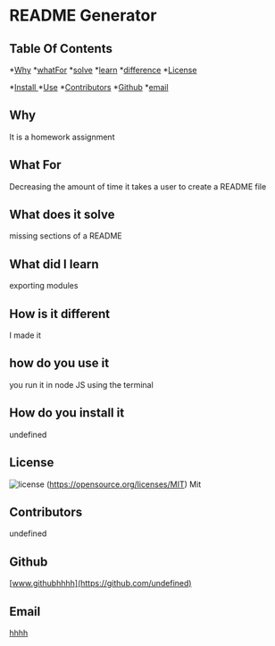 # README Generator


## Table Of Contents
*[Why](#why)
*[whatFor](#whatFor)
*[solve](#solve)
*[learn](#learn)
*[difference](#difference)
*[License](#license)

*[Install ](#install )
*[Use](#use)
*[Contributors](#contributors )
*[Github](#Github)
*[email](#email)

## Why
It is a homework assignment
## What For
Decreasing the amount of time it takes a user to create a README file
## What does it solve
missing sections of a README
## What did I learn
exporting modules
## How is it different
I made it
## how do you use it
you run it in node JS using the terminal
## How do you install it
undefined
## License
![license](https://img.shields.io/badge/License-MIT-yellow.svg) (https://opensource.org/licenses/MIT)
Mit
## Contributors
undefined
## Github
[www.githubhhhh](https://github.com/undefined)
## Email
[hhhh](emailme@aol.com)